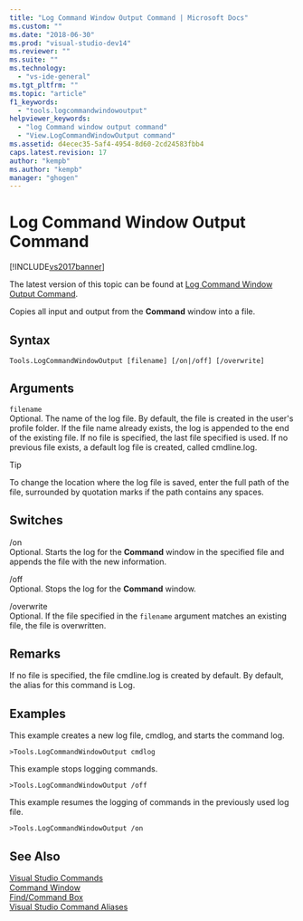 ```yaml
---
title: "Log Command Window Output Command | Microsoft Docs"
ms.custom: ""
ms.date: "2018-06-30"
ms.prod: "visual-studio-dev14"
ms.reviewer: ""
ms.suite: ""
ms.technology: 
  - "vs-ide-general"
ms.tgt_pltfrm: ""
ms.topic: "article"
f1_keywords: 
  - "tools.logcommandwindowoutput"
helpviewer_keywords: 
  - "log Command window output command"
  - "View.LogCommandWindowOutput command"
ms.assetid: d4ecec35-5af4-4954-8d60-2cd24583fbb4
caps.latest.revision: 17
author: "kempb"
ms.author: "kempb"
manager: "ghogen"
---
```

# Log Command Window Output Command
[!INCLUDE[vs2017banner](../../includes/vs2017banner.md)]

The latest version of this topic can be found at [Log Command Window Output Command](https://docs.microsoft.com/visualstudio/ide/reference/log-command-window-output-command).  
  
  
Copies all input and output from the **Command** window into a file.  
  
## Syntax  
  
```  
Tools.LogCommandWindowOutput [filename] [/on|/off] [/overwrite]  
```  
  
## Arguments  
 `filename`  
 Optional. The name of the log file. By default, the file is created in the user's profile folder. If the file name already exists, the log is appended to the end of the existing file. If no file is specified, the last file specified is used. If no previous file exists, a default log file is created, called cmdline.log.  
  
> [!TIP]
>  To change the location where the log file is saved, enter the full path of the file, surrounded by quotation marks if the path contains any spaces.  
  
## Switches  
 /on  
 Optional. Starts the log for the **Command** window in the specified file and appends the file with the new information.  
  
 /off  
 Optional. Stops the log for the **Command** window.  
  
 /overwrite  
 Optional. If the file specified in the `filename` argument matches an existing file, the file is overwritten.  
  
## Remarks  
 If no file is specified, the file cmdline.log is created by default. By default, the alias for this command is Log.  
  
## Examples  
 This example creates a new log file, cmdlog, and starts the command log.  
  
```  
>Tools.LogCommandWindowOutput cmdlog  
```  
  
 This example stops logging commands.  
  
```  
>Tools.LogCommandWindowOutput /off  
```  
  
 This example resumes the logging of commands in the previously used log file.  
  
```  
>Tools.LogCommandWindowOutput /on  
```  
  
## See Also  
 [Visual Studio Commands](../../ide/reference/visual-studio-commands.md)   
 [Command Window](../../ide/reference/command-window.md)   
 [Find/Command Box](../../ide/find-command-box.md)   
 [Visual Studio Command Aliases](../../ide/reference/visual-studio-command-aliases.md)



